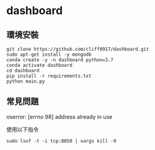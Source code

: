 # dashboard
## 環境安裝
```
git clone https://github.com/cliff0917/dashboard.git
sudo apt-get install -y mongodb
conda create -y -n dashboard python=3.7
conda activate dashboard
cd dashboard
pip install -r requirements.txt
python main.py
```

## 常見問題
oserror: [errno 98] address already in use

使用以下指令
```
sudo lsof -t -i tcp:8050 | xargs kill -9
```
